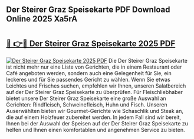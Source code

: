 ## Der Steirer Graz Speisekarte PDF Download Online 2025 Xa5rA

# <h2><a href="http://gc8k3at.nevu.top/?p=Der+Steirer+Graz+Speisekarte">🔗 👉🔴 Der Steirer Graz Speisekarte 2025 PDF</a></h2>

[![Der Steirer Graz Speisekarte 2025 PDF](https://i.imgur.com/dBaPXMq.png)](http://gc8k3at.nevu.top/?p=Der+Steirer+Graz+Speisekarte)
Die Der Steirer Graz Speisekarte ist nicht mehr nur eine Liste von Gerichten, die in einem Restaurant oder Café angeboten werden, sondern auch eine Gelegenheit für Sie, ein leckeres und für Sie passendes Gericht zu wählen. Wenn Sie etwas Leichtes und Frisches suchen, empfehlen wir Ihnen, unseren Salatbereich auf der Der Steirer Graz Speisekarte zu überprüfen. Für Fleischliebhaber bietet unsere Der Steirer Graz Speisekarte eine große Auswahl an Gerichten: Rindfleisch, Schweinefleisch, Huhn und Fisch. Unseren Auserwählten bieten wir Gourmet-Gerichte wie Schaschlik und Steak an, die auf einem Holzfeuer zubereitet werden. In jedem Fall sind wir bereit, Ihnen bei der Auswahl der Speisen auf der Der Steirer Graz Speisekarte zu helfen und Ihnen einen komfortablen und angenehmen Service zu bieten.
